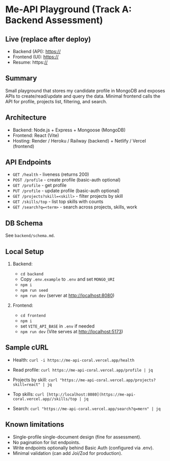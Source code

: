 # Me-API Playground (Track A: Backend Assessment)

## Live (replace after deploy)
- Backend (API): [https://<your-backend-url>](https://me-api-zu8c.onrender.com)
- Frontend (UI): [https://<your-frontend-url>](https://me-api-coral.vercel.app/)
- Resume: https:[//<your-resume-link>](https://drive.google.com/file/d/1_nA9SMOdAKmiP-Zcv1zOJPo4qgBX53Ml/view?usp=sharing)

## Summary
Small playground that stores my candidate profile in MongoDB and exposes APIs to create/read/update and query the data. Minimal frontend calls the API for profile, projects list, filtering, and search.

## Architecture
- Backend: Node.js + Express + Mongoose (MongoDB)
- Frontend: React (Vite)
- Hosting: Render / Heroku / Railway (backend) + Netlify / Vercel (frontend)

## API Endpoints
- `GET /health` - liveness (returns 200)
- `POST /profile` - create profile (basic-auth optional)
- `GET /profile` - get profile
- `PUT /profile` - update profile (basic-auth optional)
- `GET /projects?skill=<skill>` - filter projects by skill
- `GET /skills/top` - list top skills with counts
- `GET /search?q=<term>` - search across projects, skills, work

## DB Schema
See `backend/schema.md`.

## Local Setup
1. Backend:
   - `cd backend`
   - Copy `.env.example` to `.env` and set `MONGO_URI`
   - `npm i`
   - `npm run seed`
   - `npm run dev` (server at [http://localhost:8080](https://me-api-zu8c.onrender.com))

2. Frontend:
   - `cd frontend`
   - `npm i`
   - set `VITE_API_BASE` in `.env` if needed
   - `npm run dev` (Vite serves at [http://localhost:5173](https://me-api-coral.vercel.app/))

## Sample cURL
- Health:
  `curl -i https://me-api-coral.vercel.app/health`

- Read profile:
  `curl https://me-api-coral.vercel.app/profile | jq`

- Projects by skill:
  `curl "https://me-api-coral.vercel.app/projects?skill=react" | jq`

- Top skills:
  `curl [http://localhost:8080](https://me-api-coral.vercel.app//skills/top | jq`

- Search:
  `curl "https://me-api-coral.vercel.app/search?q=mern" | jq`

## Known limitations
- Single-profile single-document design (fine for assessment).
- No pagination for list endpoints.
- Write endpoints optionally behind Basic Auth (configured via .env).
- Minimal validation (can add Joi/Zod for production).

